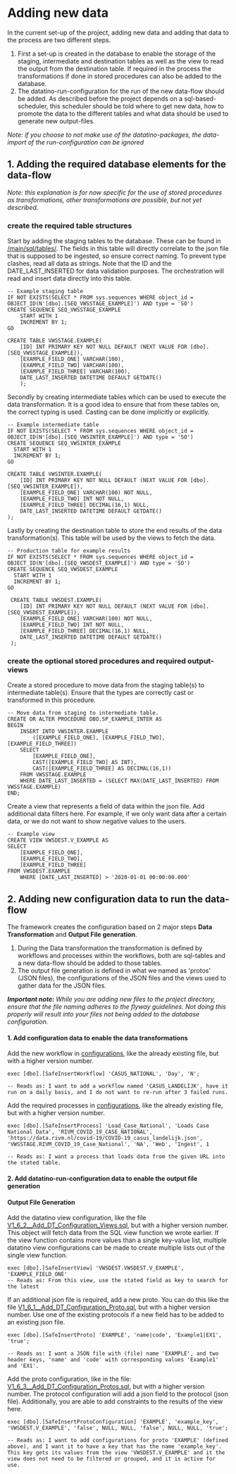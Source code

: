 
# Adding new data
In the current set-up of the project, adding new data and adding that data to the process are two different steps. 
1. First a set-up is created in the database to enable the storage of the staging, intermediate and destination tables as well as the view to read the output from the destination table. If required in the process the transformations if done in stored procedures can also be added to the database.
2. The datatino-run-configuration for the run of the new data-flow should be added. As described before the project depends on a sql-based-scheduler, this scheduler should be told where to get new data, how to promote the data to the different tables and what data should be used to generate new output-files.

<em> Note: if you choose to not make use of the datatino-packages, the data-import of the run-configuration can be ignored </em>

## 1. Adding the required database elements for the data-flow
<em> Note: this explanation is for now specific for the use of stored procedures as transformations, other transformations are possible, but not yet described. </em>

### create the required table structures
Start by adding the staging tables to the database. These can be found in [/main/sql/tables/](/main/sql/tables/). The fields in this table will directly correlate to the json file that is supposed to be ingested, so ensure correct naming. To prevent type clashes, read all data as strings. Note that the ID and the DATE_LAST_INSERTED for data validation purposes. The orchestration will read and insert data directly into this table.
````
-- Example staging table
IF NOT EXISTS(SELECT * FROM sys.sequences WHERE object_id = OBJECT_ID(N'[dbo].[SEQ_VWSSTAGE_EXAMPLE]') AND type = 'SO')
CREATE SEQUENCE SEQ_VWSSTAGE_EXAMPLE
    START WITH 1
    INCREMENT BY 1;
GO

CREATE TABLE VWSSTAGE.EXAMPLE(
    [ID] INT PRIMARY KEY NOT NULL DEFAULT (NEXT VALUE FOR [dbo].[SEQ_VWSSTAGE_EXAMPLE]),
    [EXAMPLE_FIELD_ONE] VARCHAR(100),
    [EXAMPLE_FIELD_TWO] VARCHAR(100),
    [EXAMPLE_FIELD_THREE] VARCHAR(100),
    DATE_LAST_INSERTED DATETIME DEFAULT GETDATE()
    );
````

Secondly by creating intermediate tables which can be used to execute the data transformation. It is a good idea to ensure that from these tables on, the correct typing is used. Casting can be done implicitly or explicitly.

````
-- Example intermediate table
IF NOT EXISTS(SELECT * FROM sys.sequences WHERE object_id = OBJECT_ID(N'[dbo].[SEQ_VWSINTER_EXAMPLE]') AND type = 'SO')
CREATE SEQUENCE SEQ_VWSINTER_EXAMPLE
  START WITH 1
  INCREMENT BY 1;
GO

CREATE TABLE VWSINTER.EXAMPLE(
    [ID] INT PRIMARY KEY NOT NULL DEFAULT (NEXT VALUE FOR [dbo].[SEQ_VWSINTER_EXAMPLE]),
    [EXAMPLE_FIELD_ONE] VARCHAR(100) NOT NULL,
    [EXAMPLE_FIELD_TWO] INT NOT NULL,
    [EXAMPLE_FIELD_THREE] DECIMAL(16,1) NULL,
    DATE_LAST_INSERTED DATETIME DEFAULT GETDATE()
);

````

Lastly by creating the destination table to store the end results of the data transformation(s). This table will be used by the views to fetch the data.
````
-- Production table for example results
IF NOT EXISTS(SELECT * FROM sys.sequences WHERE object_id = OBJECT_ID(N'[dbo].[SEQ_VWSDEST_EXAMPLE]') AND type = 'SO')
CREATE SEQUENCE SEQ_VWSDEST_EXAMPLE
  START WITH 1
  INCREMENT BY 1;
GO

 CREATE TABLE VWSDEST.EXAMPLE(
    [ID] INT PRIMARY KEY NOT NULL DEFAULT (NEXT VALUE FOR [dbo].[SEQ_VWSDEST_EXAMPLE]),
    [EXAMPLE_FIELD_ONE] VARCHAR(100) NOT NULL,
    [EXAMPLE_FIELD_TWO] INT NOT NULL,
    [EXAMPLE_FIELD_THREE] DECIMAL(16,1) NULL,
    DATE_LAST_INSERTED DATETIME DEFAULT GETDATE()
 );
````

### create the optional stored procedures and required output-views 

Create a stored procedure to move data from the staging table(s) to intermediate table(s). Ensure that the types are correctly cast or transformed in this procedure.
````
-- Move data from staging to intermediate table.
CREATE OR ALTER PROCEDURE DBO.SP_EXAMPLE_INTER AS
BEGIN
    INSERT INTO VWSINTER.EXAMPLE
        ([EXAMPLE_FIELD_ONE], [EXAMPLE_FIELD_TWO], [EXAMPLE_FIELD_THREE])
    SELECT 
        [EXAMPLE_FIELD_ONE], 
        CAST([EXAMPLE_FIELD_TWO] AS INT),
        CAST([EXAMPLE_FIELD_THREE] AS DECIMAL(16,1))
    FROM VWSSTAGE.EXAMPLE
    WHERE DATE_LAST_INSERTED = (SELECT MAX(DATE_LAST_INSERTED) FROM VWSSTAGE.EXAMPLE)
END;
````
Create a view that represents a field of data within the json file. Add additional data filters here. For example, if we only want data after a certain data, or we do not want to show negative values to the users.

````
-- Example view
CREATE VIEW VWSDEST.V_EXAMPLE AS
SELECT 
    [EXAMPLE_FIELD_ONE],
    [EXAMPLE_FIELD_TWO],
    [EXAMPLE_FIELD_THREE]
FROM VWSDEST.EXAMPLE
    WHERE [DATE_LAST_INSERTED] > '2020-01-01 00:00:00.000'
````


## 2. Adding new configuration data to run the data-flow
The framework creates the configuration based on 2 major steps **Data Transformation** and **Output File generation**.
1. During the Data transformation the transformation is defined by workflows and processes within the workflows, both are sql-tables and a new data-flow should be added to those tables.
2. The output file generation is defined in what we named as 'protos' (JSON files), the configurations of the JSON files and the views used to gather data for the JSON files.

<em>**Important note:** While you are adding new files to the project directory, ensure that the file naming adheres to the flyway guidelines. Not doing this properly will result into your files not being added to the database configuration.</em>

#### 1. Add configuration data to enable the data transformations

Add the new workflow in [configurations](main/sql/datatino_configuration/orchestration/V1_5_1__Add_DT_Configuration_Workflows.sql), like the already existing file, but with a higher version number. 
````
exec [dbo].[SafeInsertWorkflow] 'CASUS_NATIONAL', 'Day', 'N';

-- Reads as: I want to add a workflow named 'CASUS_LANDELIJK', have it run on a daily basis, and I do not want to re-run after 3 failed runs.
````

Add the required processes in [configurations](main/sql/datatino_configuration/orchestration/V1_5_2__Add_DT_Configuration_Processes.sql), like the already existing file, but with a higher version number.
````
exec [dbo].[SafeInsertProcess] 'Load_Case_National', 'Loads Case National Data', 'RIVM_COVID_19_CASE_NATIONAL', 'https://data.rivm.nl/covid-19/COVID-19_casus_landelijk.json', 'VWSSTAGE.RIVM_COVID_19_Case_National', 'NA', 'Web', 'Ingest', 1

-- Reads as: I want a process that loads data from the given URL into the stated table.
````

#### 2. Add datatino-run-configuration data to enable the output file generation

#### Output File Generation

Add the datatino view configuration, like the file [V1_6_2__Add_DT_Configuration_Views.sql](main/sql/datatino_configuration/proto/V1_6_2__Add_DT_Configuration_View.sql), but with a higher version number. This object will fetch data from the SQL view function we wrote earlier. If the view function contains more values than a single key-value list, multiple datatino view configurations can be made to create multiple lists out of the single view function.
````
exec [dbo].[SafeInsertView] 'VWSDEST.VWSDEST.V_EXAMPLE', 'EXAMPLE_FIELD_ONE'
-- Reads as: From this view, use the stated field as key to search for the latest 
````


If an additional json file is required, add a new proto. You can do this like the file [V1_6_1__Add_DT_Configuration_Proto.sql](main/sql/datatino_configuration/proto/V1_6_1__Add_DT_Configuration_Proto.sql), but with a higher version number. Use one of the existing protocols if a new field has to be added to an existing json file.
````
exec [dbo].[SafeInsertProto] 'EXAMPLE', 'name|code', 'Example1|EX1', 'true';

-- Reads as: I want a JSON file with (file) name 'EXAMPLE', and two header keys, 'name' and 'code' with corresponding values 'Example1' and 'EX1'.
````

Add the proto configuration, like in the file: [V1_6_3__Add_DT_Configuration_Protos.sql](main/sql/datatino_configuration/proto/V1_6_3__Add_DT_Configuration_Protos.sql), but with a higher version number. The protocol configuration will add a json field to the protocol (json file). Additionally, you are able to add constraints to the results of the view here. 
````
exec [dbo].[SafeInsertProtoConfiguration] 'EXAMPLE', 'example_key', 'VWSDEST.V_EXAMPLE', 'false', NULL, NULL, 'false', NULL, NULL, 'true';

-- Reads as: I want to add configurations for proto 'EXAMPLE' (defined above), and I want it to have a key that has the name 'example_key'. This key gets its values from the view 'VWSDEST.V_EXAMPLE' and it the view does not need to be filtered or grouped, and it is active for use.
````
